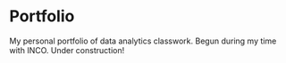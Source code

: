# Portfolio
My personal portfolio of data analytics classwork.
Begun during my time with INCO.
Under construction!
